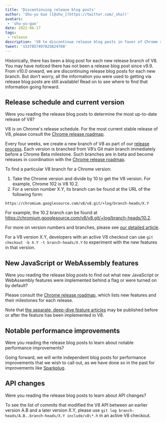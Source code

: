 ```yaml
---
title: 'Discontinuing release blog posts'
author: 'Shu-yu Guo ([@shu_](https://twitter.com/_shu))'
avatars:
 - 'shu-yu-guo'
date: 2022-06-17
tags:
 - release
description: 'V8 to discontinue release blog posts in favor of Chrome release schedule and feature blog posts.'
tweet: '1537857497825824768'
---
```


Historically, there has been a blog post for each new release branch of V8. You may have noticed there has not been a release blog post since v9.9. From v10.0 onward, we are discontinuing release blog posts for each new branch. But don’t worry, all the information you were used to getting via release blog posts are still available! Read on to see where to find that information going forward.

<!--truncate-->
## Release schedule and current version

Were you reading the release blog posts to determine the most up-to-date release of V8?

V8 is on Chrome's release schedule. For the most current stable release of V8, please consult the [Chrome release roadmap](https://chromestatus.com/roadmap).

Every four weeks, we create a new branch of V8 as part of our [release process](https://v8.dev/docs/release-process). Each version is branched from V8’s Git main branch immediately before a Chrome Beta milestone. Such branches are in beta and become releases in coordination with the [Chrome release roadmap](https://chromestatus.com/roadmap).

To find a particular V8 branch for a Chrome version:

1. Take the Chrome version and divide by 10 to get the V8 version. For example, Chrome 102 is V8 10.2.
1. For a version number X.Y, its branch can be found at the URL of the following form:

```
https://chromium.googlesource.com/v8/v8.git/+log/branch-heads/X.Y
```

For example, the 10.2 branch can be found at https://chromium.googlesource.com/v8/v8.git/+log/branch-heads/10.2.

For more on version numbers and branches, please see [our detailed article](https://v8.dev/docs/version-numbers).

For a V8 version X.Y, developers with an active V8 checkout can use `git checkout -b X.Y -t branch-heads/X.Y` to experiment with the new features in that version.

## New JavaScript or WebAssembly features

Were you reading the release blog posts to find out what new JavaScript or WebAssembly features were implemented behind a flag or were turned on by default?

Please consult the [Chrome release roadmap](https://chromestatus.com/roadmap), which lists new features and their milestones for each release.

Note that [the separate, deep-dive feature articles](/features) may be published before or after the feature has been implemented in V8.

## Notable performance improvements

Were you reading the release blog posts to learn about notable performance improvements?

Going forward, we will write independent blog posts for performance improvements that we wish to call out, as we have done so in the past for improvements like [Sparkplug](https://v8.dev/blog/sparkplug).

## API changes

Were you reading the release blog posts to learn about API changes?

To see the list of commits that modified the V8 API between an earlier version A.B and a later version X.Y, please use `git log branch-heads/A.B..branch-heads/X.Y include/v8\*.h` in an active V8 checkout.
